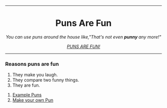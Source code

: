 <!DOCTYPE html>
<html>
  <head>
    <meta charset="utf-8">
    <title>Puns_Are_fun.org</title>
    <link rel="stylesheet" href="tyler.css">
  </head>
    <hr>
  <body>
    <center>
    <h1>Puns Are Fun</h1>
    <p><em> You can use puns around the house like,"That's not even <strong> punny </strong> any more!"</em></p>
    <p><a href="https://short-funny.com/best-puns.php"><em>PUNS ARE FUN!</em></a></p>
    <hr>
  </center>
    <h3>Reasons puns are fun</h3>
    <ol>
      <li>They make you laugh. </li>
      <li>They compare two funny things. </li>
      <li>They are fun. </li>
    </ol>
    <ol>
      <li><a href="Example Puns.html">Example Puns</a></li>
      <li><a href="Make your own Pun.html">Make your own Pun</a></li>
    </ol>
  </body>
</html>
